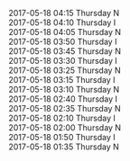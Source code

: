 2017-05-18 04:15 Thursday  N  
2017-05-18 04:10 Thursday  I  
2017-05-18 04:05 Thursday  N  
2017-05-18 03:50 Thursday  I  
2017-05-18 03:45 Thursday  N  
2017-05-18 03:30 Thursday  I  
2017-05-18 03:25 Thursday  N  
2017-05-18 03:15 Thursday  I  
2017-05-18 03:10 Thursday  N  
2017-05-18 02:40 Thursday  I  
2017-05-18 02:35 Thursday  N  
2017-05-18 02:10 Thursday  I  
2017-05-18 02:00 Thursday  N  
2017-05-18 01:50 Thursday  I  
2017-05-18 01:35 Thursday  N  
